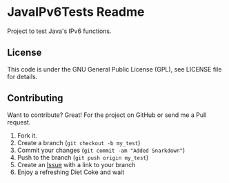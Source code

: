 JavaIPv6Tests Readme
=============

Project to test Java's IPv6 functions.

License
-------

This code is under the GNU General Public License (GPL), see LICENSE file for details.

Contributing
------------
Want to contribute? Great! For the project on GitHub or send me a Pull request.

1. Fork it.
2. Create a branch (`git checkout -b my_test`)
3. Commit your changes (`git commit -am "Added Snarkdown"`)
4. Push to the branch (`git push origin my_test`)
5. Create an [Issue][1] with a link to your branch
6. Enjoy a refreshing Diet Coke and wait

[1]: https://github.com/ecki/JavaIPv6Tests
